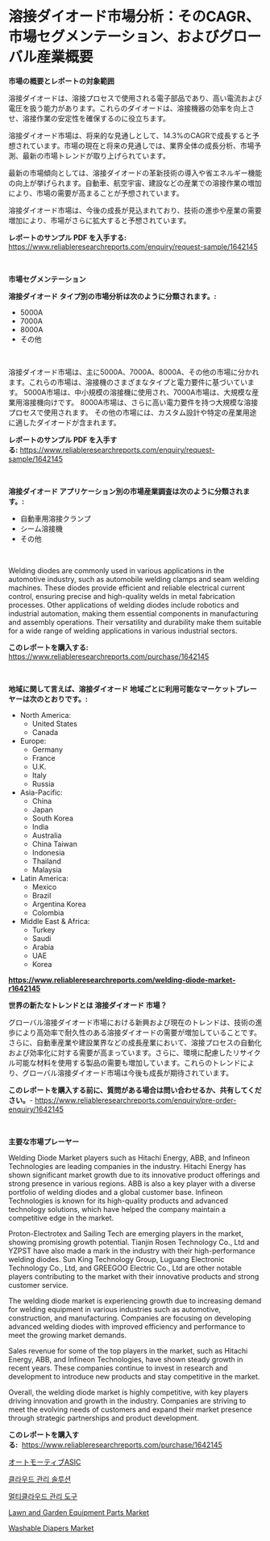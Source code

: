 <p><h1>溶接ダイオード市場分析：そのCAGR、市場セグメンテーション、およびグローバル産業概要</h1></p><p><strong>市場の概要とレポートの対象範囲</strong></p>
<p><p>溶接ダイオードは、溶接プロセスで使用される電子部品であり、高い電流および電圧を扱う能力があります。これらのダイオードは、溶接機器の効率を向上させ、溶接作業の安定性を確保するのに役立ちます。</p><p>溶接ダイオード市場は、将来的な見通しとして、14.3%のCAGRで成長すると予想されています。市場の現在と将来の見通しでは、業界全体の成長分析、市場予測、最新の市場トレンドが取り上げられています。</p><p>最新の市場傾向としては、溶接ダイオードの革新技術の導入や省エネルギー機能の向上が挙げられます。自動車、航空宇宙、建設などの産業での溶接作業の増加により、市場の需要が高まることが予想されています。</p><p>溶接ダイオード市場は、今後の成長が見込まれており、技術の進歩や産業の需要増加により、市場がさらに拡大すると予想されています。</p></p>
<p><strong>レポートのサンプル PDF を入手する:</strong> <a href="https://www.reliableresearchreports.com/enquiry/request-sample/1642145">https://www.reliableresearchreports.com/enquiry/request-sample/1642145</a></p>
<p>&nbsp;</p>
<p><strong>市場セグメンテーション</strong></p>
<p><strong>溶接ダイオード タイプ別の市場分析は次のように分類されます。:</strong></p>
<p><ul><li>5000A</li><li>7000A</li><li>8000A</li><li>その他</li></ul></p>
<p>&nbsp;</p>
<p><p>溶接ダイオード市場は、主に5000A、7000A、8000A、その他の市場に分かれます。これらの市場は、溶接機のさまざまなタイプと電力要件に基づいています。 5000A市場は、中小規模の溶接機に使用され、7000A市場は、大規模な産業用溶接機向けです。 8000A市場は、さらに高い電力要件を持つ大規模な溶接プロセスで使用されます。 その他の市場には、カスタム設計や特定の産業用途に適したダイオードが含まれます。</p></p>
<p><strong>レポートのサンプル PDF を入手する:</strong>&nbsp;<a href="https://www.reliableresearchreports.com/enquiry/request-sample/1642145">https://www.reliableresearchreports.com/enquiry/request-sample/1642145</a></p>
<p>&nbsp;</p>
<p><strong> 溶接ダイオード アプリケーション別の市場産業調査は次のように分類されます。:</strong></p>
<p><ul><li>自動車用溶接クランプ</li><li>シーム溶接機</li><li>その他</li></ul></p>
<p>&nbsp;</p>
<p><p>Welding diodes are commonly used in various applications in the automotive industry, such as automobile welding clamps and seam welding machines. These diodes provide efficient and reliable electrical current control, ensuring precise and high-quality welds in metal fabrication processes. Other applications of welding diodes include robotics and industrial automation, making them essential components in manufacturing and assembly operations. Their versatility and durability make them suitable for a wide range of welding applications in various industrial sectors.</p></p>
<p><strong>このレポートを購入する:</strong>&nbsp; <a href="https://www.reliableresearchreports.com/purchase/1642145">https://www.reliableresearchreports.com/purchase/1642145</a></p>
<p>&nbsp;</p>
<p><strong>地域に関して言えば、溶接ダイオード 地域ごとに利用可能なマーケットプレーヤーは次のとおりです。:</strong></p>
<p><ul>
    <li>
        North America:
        <ul>
            <li>United States</li>
            <li>Canada</li>
        </ul>
    </li>
    <li>
        Europe:
        <ul>
            <li>Germany</li>
            <li>France</li>
            <li>U.K.</li>
            <li>Italy</li>
            <li>Russia</li>
        </ul>
    </li>
    <li>
        Asia-Pacific:
        <ul>
            <li>China</li>
            <li>Japan</li>
            <li>South Korea</li>
            <li>India</li>
            <li>Australia</li>
            <li>China Taiwan</li>
            <li>Indonesia</li>
            <li>Thailand</li>
            <li>Malaysia</li>
        </ul>
    </li>
    <li>
        Latin America:
        <ul>
            <li>Mexico</li>
            <li>Brazil</li>
            <li>Argentina Korea</li>
            <li>Colombia</li>
        </ul>
    </li>
    <li>
        Middle East & Africa:
        <ul>
            <li>Turkey</li>
            <li>Saudi</li>
            <li>Arabia</li>
            <li>UAE</li>
            <li>Korea</li>
        </ul>
    </li>
    </ul></p>
<p><strong><a href="https://www.reliableresearchreports.com/welding-diode-market-r1642145">https://www.reliableresearchreports.com/welding-diode-market-r1642145</a></strong>&nbsp;</p>
<p><strong>世界の新たなトレンドとは 溶接ダイオード 市場？</strong></p>
<p><p>グローバル溶接ダイオード市場における新興および現在のトレンドは、技術の進歩により高効率で耐久性のある溶接ダイオードの需要が増加していることです。さらに、自動車産業や建設業界などの成長産業において、溶接プロセスの自動化および効率化に対する需要が高まっています。さらに、環境に配慮したリサイクル可能な材料を使用する製品の需要も増加しています。これらのトレンドにより、グローバル溶接ダイオード市場は今後も成長が期待されています。</p></p>
<p><strong>このレポートを購入する前に、質問がある場合は問い合わせるか、共有してください。</strong>- <a href="https://www.reliableresearchreports.com/enquiry/pre-order-enquiry/1642145">https://www.reliableresearchreports.com/enquiry/pre-order-enquiry/1642145</a></p>
<p>&nbsp;</p>
<p><strong>主要な市場プレーヤー</strong></p>
<p><p>Welding Diode Market players such as Hitachi Energy, ABB, and Infineon Technologies are leading companies in the industry. Hitachi Energy has shown significant market growth due to its innovative product offerings and strong presence in various regions. ABB is also a key player with a diverse portfolio of welding diodes and a global customer base. Infineon Technologies is known for its high-quality products and advanced technology solutions, which have helped the company maintain a competitive edge in the market.</p><p>Proton-Electrotex and Sailing Tech are emerging players in the market, showing promising growth potential. Tianjin Rosen Technology Co., Ltd and YZPST have also made a mark in the industry with their high-performance welding diodes. Sun King Technology Group, Luguang Electronic Technology Co., Ltd, and GREEGOO Electric Co., Ltd are other notable players contributing to the market with their innovative products and strong customer service.</p><p>The welding diode market is experiencing growth due to increasing demand for welding equipment in various industries such as automotive, construction, and manufacturing. Companies are focusing on developing advanced welding diodes with improved efficiency and performance to meet the growing market demands.</p><p>Sales revenue for some of the top players in the market, such as Hitachi Energy, ABB, and Infineon Technologies, have shown steady growth in recent years. These companies continue to invest in research and development to introduce new products and stay competitive in the market.</p><p>Overall, the welding diode market is highly competitive, with key players driving innovation and growth in the industry. Companies are striving to meet the evolving needs of customers and expand their market presence through strategic partnerships and product development.</p></p>
<p><strong>このレポートを購入する:</strong>&nbsp;&nbsp;<a href="https://www.reliableresearchreports.com/purchase/1642145">https://www.reliableresearchreports.com/purchase/1642145</a></p>
<p><p><a href="https://medium.com/@abdielkilback/%E8%87%AA%E5%8B%95%E8%BB%8Aasic%E5%B8%82%E5%A0%B4%E3%81%AE%E8%A6%8F%E6%A8%A1-cagr-%E3%83%88%E3%83%AC%E3%83%B3%E3%83%892024%E5%B9%B4-2030%E5%B9%B4-37a34502dc50">オートモーティブASIC</a></p><p><a href="https://github.com/Tristiarton768456/Market-Research-Report-List-1/blob/main/575684464238.md">클라우드 관리 솔루션</a></p><p><a href="https://github.com/novabrown3/Market-Research-Report-List-1/blob/main/439869164239.md">멀티클라우드 관리 도구</a></p><p><a href="https://www.linkedin.com/pulse/lawn-garden-equipment-parts-market-research-report-its-history-forecast-fk2if">Lawn and Garden Equipment Parts Market</a></p><p><a href="https://issuu.com/reportprime-2/docs/washable-diapers-market-size-2030.pptx">Washable Diapers Market</a></p></p>